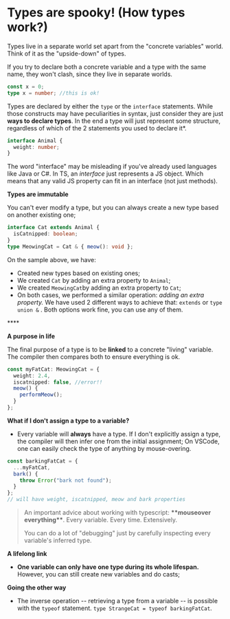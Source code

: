 # Types are spooky! \(How types work?\)

Types live in a separate world set apart from the "concrete variables" world. Think of it as the "upside-down" of types.

If you try to declare both a concrete variable and a type with the same name, they won't clash, since they live in separate worlds.

```typescript
const x = 0;
type x = number; //this is ok!
```

Types are declared by either the `type` or the `interface` statements. While those constructs may have peculiarities in syntax, just consider they are just **ways to declare types**. In the end a type will just represent some structure, regardless of which of the 2 statements you used to declare it\*.

```typescript
interface Animal {
  weight: number;
}
```

The word "interface" may be misleading if you've already used languages like Java or C\#. In TS, an _interface_ just represents a JS object. Which means that any valid JS property can fit in an interface \(not just methods\).

**Types are immutable**

You can't ever modify a type, but you can always create a new type based on another existing one;

```typescript
interface Cat extends Animal {
  isCatnipped: boolean;
}
type MeowingCat = Cat & { meow(): void };
```

On the sample above, we have:

* Created new types based on existing ones;
* We created `Cat` by adding an extra property to `Animal`;
* We created `MeowingCat`by adding an extra property to `Cat`;
* On both cases, we performed a similar operation: _adding an extra property._ We have used 2 different ways to achieve that: `extends` or `type union &` . Both options work fine, you can use any of them.

\*\*\*\*

**A purpose in life**

The final purpose of a type is to be **linked** to a concrete "living" variable. The compiler then compares both to ensure everything is ok.

```typescript
const myFatCat: MeowingCat = {
  weight: 2.4,
  iscatnipped: false, //error!!
  meow() {
    performMeow();
  }
};
```

**What if I don't assign a type to a variable?**

* Every variable will **always** have a type. If I don't explicitly assign a type, the compiler will then infer one from the initial assignment; On VSCode, one can easily check the type of anything by mouse-overing.

```typescript
const barkingFatCat = {
  ...myFatCat,
  bark() {
    throw Error("bark not found");
  }
};
// will have weight, iscatnipped, meow and bark properties
```

> An important advice about working with typescript: **\*\*mouseover everything\*\***. Every variable. Every time. Extensively.
>
> You can do a lot of "debugging" just by carefully inspecting every variable's inferred type.

**A lifelong link**

* **One variable can only have one type during its whole lifespan.** However, you can still create new variables and do casts;

**Going the other way**

* The inverse operation -- retrieving a type from a variable -- is possible with the `typeof` statement. `type StrangeCat = typeof barkingFatCat`.

